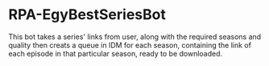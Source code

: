 # RPA-EgyBestSeriesBot
This bot takes a series' links from user, along with the required seasons and quality then creats a queue in IDM for each season, containing the link of each episode in that particular season, ready to be downloaded.
